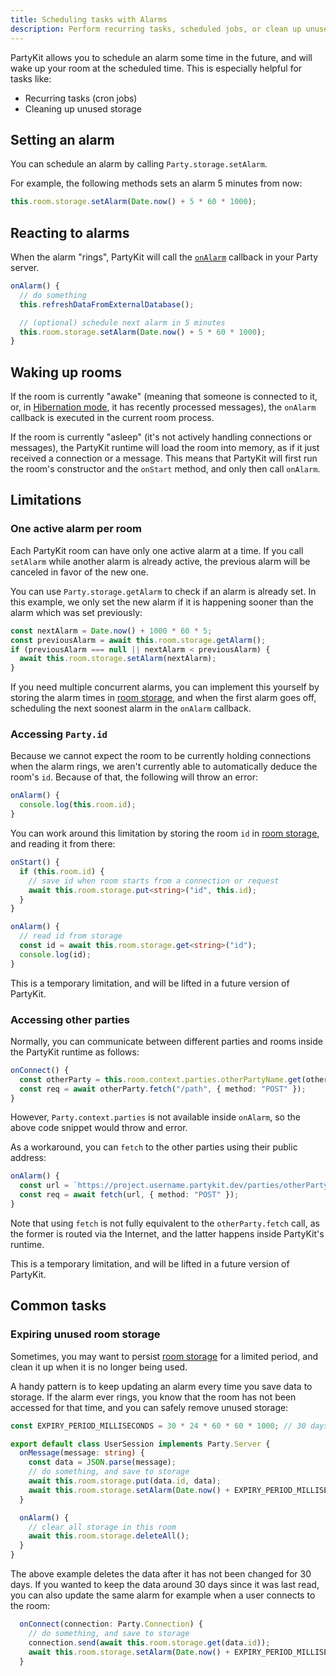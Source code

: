 ```yaml
---
title: Scheduling tasks with Alarms
description: Perform recurring tasks, scheduled jobs, or clean up unused rooms
---
```


PartyKit allows you to schedule an alarm some time in the future, and will wake up your room at the scheduled time. This is especially helpful for tasks like:

- Recurring tasks (cron jobs)
- Cleaning up unused storage

## Setting an alarm

You can schedule an alarm by calling `Party.storage.setAlarm`.

For example, the following methods sets an alarm 5 minutes from now:

```ts
this.room.storage.setAlarm(Date.now() + 5 * 60 * 1000);
```

## Reacting to alarms

When the alarm "rings", PartyKit will call the [`onAlarm`](/reference/partyserver-api#partyserveronalarm) callback in your Party server.

```ts
onAlarm() {
  // do something
  this.refreshDataFromExternalDatabase();

  // (optional) schedule next alarm in 5 minutes
  this.room.storage.setAlarm(Date.now() + 5 * 60 * 1000);
}
```

## Waking up rooms

If the room is currently "awake" (meaning that someone is connected to it, or, in [Hibernation mode](/guides/scaling-partykit-servers-with-hibernation/), it has recently processed messages), the `onAlarm` callback is executed in the current room process.

If the room is currently "asleep" (it's not actively handling connections or messages), the PartyKit runtime will load the room into memory, as if it just received a connection or a message. This means that PartyKit will first run the room's constructor and the `onStart` method, and only then call `onAlarm`.

## Limitations

### One active alarm per room

Each PartyKit room can have only one active alarm at a time. If you call `setAlarm` while another alarm is already active, the previous alarm will be canceled in favor of the new one.

You can use `Party.storage.getAlarm` to check if an alarm is already set. In this example, we only set the new alarm if it is happening sooner than the alarm which was set previously:

```ts
const nextAlarm = Date.now() + 1000 * 60 * 5;
const previousAlarm = await this.room.storage.getAlarm();
if (previousAlarm === null || nextAlarm < previousAlarm) {
  await this.room.storage.setAlarm(nextAlarm);
}
```

If you need multiple concurrent alarms, you can implement this yourself by storing the alarm times in [room storage](/guides/persisting-state-into-storage/), and when the first alarm goes off, scheduling the next soonest alarm in the `onAlarm` callback.

### Accessing `Party.id`

Because we cannot expect the room to be currently holding connections when the alarm rings, we aren't currently able to automatically deduce the room's `id`. Because of that, the following will throw an error:

```ts
onAlarm() {
  console.log(this.room.id);
}
```

You can work around this limitation by storing the room `id` in [room storage](/guides/persisting-state-into-storage/), and reading it from there:

```ts
onStart() {
  if (this.room.id) {
    // save id when room starts from a connection or request
    await this.room.storage.put<string>("id", this.id);
  }
}

onAlarm() {
  // read id from storage
  const id = await this.room.storage.get<string>("id");
  console.log(id);
}
```

This is a temporary limitation, and will be lifted in a future version of PartyKit.

### Accessing other parties

Normally, you can communicate between different parties and rooms inside the PartyKit runtime as follows:

```ts
onConnect() {
  const otherParty = this.room.context.parties.otherPartyName.get(otherRoomId);
  const req = await otherParty.fetch("/path", { method: "POST" });
}
```

However, `Party.context.parties` is not available inside `onAlarm`, so the above code snippet would throw and error.

As a workaround, you can `fetch` to the other parties using their public address:

```ts
onAlarm() {
  const url = `https://project.username.partykit.dev/parties/otherPartyName/${otherRoomId}`;
  const req = await fetch(url, { method: "POST" });
}
```

Note that using `fetch` is not fully equivalent to the `otherParty.fetch` call, as the former is routed via the Internet, and the latter happens inside PartyKit's runtime.

This is a temporary limitation, and will be lifted in a future version of PartyKit.

## Common tasks

### Expiring unused room storage

Sometimes, you may want to persist [room storage](/guides/persisting-state-into-storage/) for a limited period, and clean it up when it is no longer being used.

A handy pattern is to keep updating an alarm every time you save data to storage. If the alarm ever rings, you know that the room has not been accessed for that time, and you can safely remove unused storage:

```ts
const EXPIRY_PERIOD_MILLISECONDS = 30 * 24 * 60 * 60 * 1000; // 30 days

export default class UserSession implements Party.Server {
  onMessage(message: string) {
    const data = JSON.parse(message);
    // do something, and save to storage
    await this.room.storage.put(data.id, data);
    await this.room.storage.setAlarm(Date.now() + EXPIRY_PERIOD_MILLISECONDS);
  }

  onAlarm() {
    // clear all storage in this room
    await this.room.storage.deleteAll();
  }
}
```

The above example deletes the data after it has not been changed for 30 days. If you wanted to keep the data around 30 days since it was last read, you can also update the same alarm for example when a user connects to the room:

```ts
  onConnect(connection: Party.Connection) {
    // do something, and save to storage
    connection.send(await this.room.storage.get(data.id));
    await this.room.storage.setAlarm(Date.now() + EXPIRY_PERIOD_MILLISECONDS);
  }
```
